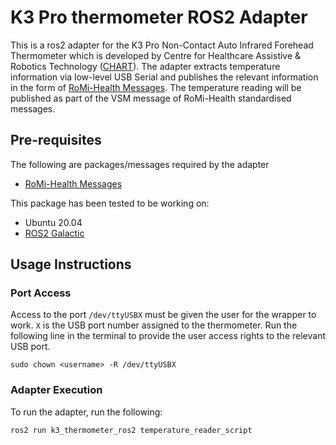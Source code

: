 # K3 Pro thermometer ROS2 Adapter
This is a ros2 adapter for the K3 Pro Non-Contact Auto Infrared Forehead Thermometer which is developed by Centre for Healthcare Assistive & Robotics Technology ([CHART]). The adapter extracts temperature information via low-level USB Serial and publishes the relevant information in the form of [RoMi-Health Messages]. The temperature reading will be published as part of the VSM message of RoMi-Health standardised messages.

## Pre-requisites
The following are packages/messages required by the adapter
- [RoMi-Health Messages]

This package has been tested to be working on:
- Ubuntu 20.04
- [ROS2 Galactic]


## Usage Instructions

### Port Access
Access to the port `/dev/ttyUSBX` must be given the user for the wrapper to work. `X` is the USB port number assigned to the thermometer. Run the following line in the terminal to provide the user access rights to the relevant USB port.
```
sudo chown <username> -R /dev/ttyUSBX
``` 

### Adapter Execution
To run the adapter, run the following:
```
ros2 run k3_thermometer_ros2 temperature_reader_script
```


[CHART]: <https://www.cgh.com.sg/CHART>
[RoMi-Health Messages]: https://github.com/sharp-rmf/romi_health_msgs
[ROS2 Galactic]: <https://docs.ros.org/en/galactic/Installation/Ubuntu-Install-Debians.html>
